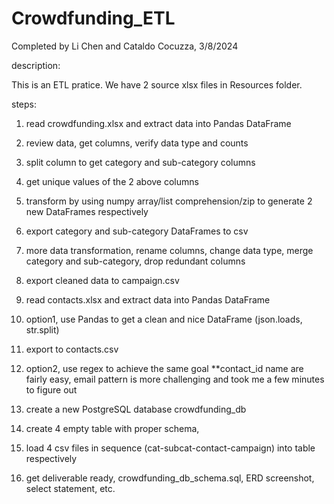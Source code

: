 # Crowdfunding_ETL

Completed by Li Chen and Cataldo Cocuzza, 3/8/2024

description:

This is an ETL pratice. We have 2 source xlsx files in Resources folder.

steps:
1) read crowdfunding.xlsx and extract data into Pandas DataFrame
2) review data, get columns, verify data type and counts
3) split column to get category and sub-category columns
4) get unique values of the 2 above columns
5) transform by using numpy array/list comprehension/zip to generate 2 new DataFrames respectively
6) export category and sub-category DataFrames to csv
7) more data transformation, rename columns, change data type, merge category and sub-category, drop redundant columns
8) export cleaned data to campaign.csv

9) read contacts.xlsx and extract data into Pandas DataFrame
10) option1, use Pandas to get a clean and nice DataFrame (json.loads, str.split)
11) export to contacts.csv
12) option2, use regex to achieve the same goal
  **contact_id name are fairly easy, email pattern is more challenging and took me a few minutes to figure out

13) create a new PostgreSQL database crowdfunding_db
14) create 4 empty table with proper schema,     
15) load 4 csv files in sequence (cat-subcat-contact-campaign) into table respectively
16) get deliverable ready, crowdfunding_db_schema.sql, ERD screenshot, select statement, etc.
